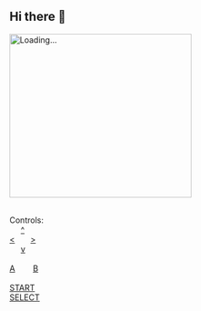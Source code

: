 ## Hi there 👋

<!--
**JMouzet/JMouzet** is a ✨ _special_ ✨ repository because its `README.md` (this file) appears on your GitHub profile.

Here are some ideas to get you started:

- 🔭 I’m currently working on ...
- 🌱 I’m currently learning ...
- 👯 I’m looking to collaborate on ...
- 🤔 I’m looking for help with ...
- 💬 Ask me about ...
- 📫 How to reach me: ...
- 😄 Pronouns: ...
- ⚡ Fun fact: ...
-->

<img src="https://gpp.jmouzet.fr/screen/screen.png" alt="Loading..." width="320" height="288" style="display: block; vertical-align: top;"><br>

Controls:<br />
&nbsp;&nbsp;&nbsp;&nbsp;&nbsp;[^](https://gpp.jmouzet.fr/input/up)<br />
[<](https://gpp.jmouzet.fr/input/left)&nbsp;&nbsp;&nbsp;&nbsp;&nbsp;&nbsp;&nbsp;[>](https://gpp.jmouzet.fr/input/right)<br />
&nbsp;&nbsp;&nbsp;&nbsp;&nbsp;[v](https://gpp.jmouzet.fr/input/down)<br /><br />
[A](https://gpp.jmouzet.fr/input/a)&nbsp;&nbsp;&nbsp;&nbsp;&nbsp;&nbsp;&nbsp;&nbsp;[B](https://gpp.jmouzet.fr/input/b)<br /><br />
[START](https://gpp.jmouzet.fr/input/start)<br />
[SELECT](https://gpp.jmouzet.fr/input/select)<br />
